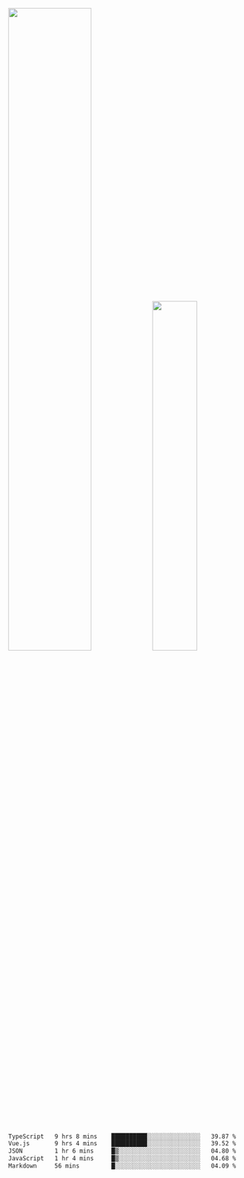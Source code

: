 <img align="" width="57.5%" src="https://github-readme-stats.vercel.app/api?username=Dream4ever&hide_title=true&hide_border=true&count_private=true&show_icons=true&include_all_commits=true&line_height=21" /><img align="" width="42.4%" src="https://github-readme-stats.vercel.app/api/top-langs/?username=Dream4ever&hide_title=true&count_private=true&show_icons=true&langs_count=6&hide_border=true&layout=compact" />

<!--START_SECTION:waka-->

```txt
TypeScript   9 hrs 8 mins    ██████████░░░░░░░░░░░░░░░   39.87 %
Vue.js       9 hrs 4 mins    ██████████░░░░░░░░░░░░░░░   39.52 %
JSON         1 hr 6 mins     █▒░░░░░░░░░░░░░░░░░░░░░░░   04.80 %
JavaScript   1 hr 4 mins     █▒░░░░░░░░░░░░░░░░░░░░░░░   04.68 %
Markdown     56 mins         █░░░░░░░░░░░░░░░░░░░░░░░░   04.09 %
```

<!--END_SECTION:waka-->
